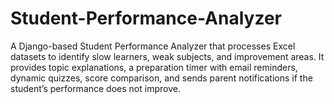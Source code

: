 # Student-Performance-Analyzer
A Django-based Student Performance Analyzer that processes Excel datasets to identify slow learners, weak subjects, and improvement areas. It provides topic explanations, a preparation timer with email reminders, dynamic quizzes, score comparison, and sends parent notifications if the student’s performance does not improve.

